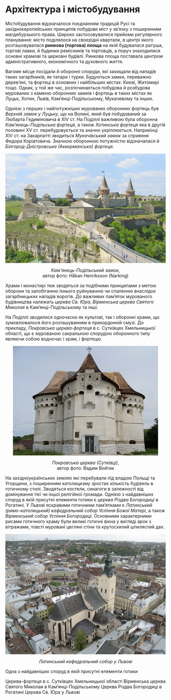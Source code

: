 # Архітектура і містобудування

Містобудування відзначалося поєднанням традицій Русі та західноєвропейських принципів побудови міст у зв’язку з поширенням магдебурзького права. Широко застосовувалися прийоми регулярного планування: місто поділялося на своєрідні квартали, в центрі якого розташовувалася **ринкова (торгова) площа** на якій будувалася ратуша, торгові лавки, й будинки ремісників та торговців, а поруч знаходилися основні храмові та церковні будівлі. Ринкова площа поставала центром адміністративного, економічного та духовного життя.

Вагоме місце посідали й оборонні споруди, які захищали від нападів таких загарбників, як татари і турки. Будуються замки, переважно дерев’яні, та фортеці в основних і найбільших містах: Києві, Житомирі тощо. Однак, у той же час, розпочинається побудова й розбудова мурованих з каменю оборонних замків і фортець в таких містах як Луцьк, Хотин, Львів, Кам’янці-Подільському, Мукачевому та інших. 

Однією з перших і найпотужніших мурованих оборонних фортець був *Верхній замок у Луцьку*, що на Волині, який був побудований за Любарта Гедиміновича в XIV ст. На Поділлі важливою була оборонна *Кам’янець-Подільська фортеця*, а також *Хотинська фортеця* яка в другій половині XV ст. перебудовується та значно укріплюється. Наприкінці XIV ст. на Закарпатті зводиться *Мукачівський замок* за сприяння Федора Коріатовича. Значною оборонною потужністю відзначалася й *Білгород-Дністровська (Аккерманська) фортеця*. 

<p align="center"><img align="center"  src="5-4-7.png" style="width: 528px; height: auto;"/></p>
<p align="center"><i>Кам'янець-Подільський замок</i>,<br>
автор фото: Håkan Henriksson (Narking)</p>

Храми і монастирі теж зводяться за подібними принципами з метою оборони та запобіганню їхнього руйнуванню чи спаленню внаслідок загарбницьких нападів ворогів. До важливих пам’яток мурованого будівництва належать *церква Св. Юра*, *Вірменська церква Святого Миколая* в Кам’янці-Подільському та інші. 

На Поділлі зводилися одночасно як культові, так і оборонні храми, що зумовлювалося його розташуванням в прикордонній смузі. До прикладу, *Покровська церква-фортеця* в с. Сутківцях Хмельницької області, що є мурованою сакральною спорудою оборонного типу являючи собою водночас і храм, і фортецю.

<p align="center"><img align="center"  src="5-4-8.png" style="width: 456px; height: auto;"/></p>
<p align="center"><i>Покровська церква (Сутківці)</i>,<br>
автор фото: Вадим Войтик</p> 

На західноукраїнських землях які перебували під владою Польщі та Угорщини, з поширенням католицизму зростає кількість будівель в готичному стилі. Зводяться костели, синагоги в залежності від домінування тієї чи іншої релігійної громади. Однією з найдавніших споруд в якій присутні елементи готики є *церква Різдва Богородиці* в Рогатині. У Львові яскравими готичними пам’ятками є *Латинський (римо-католицький) кафедральний собор Успіння Божої Матері*, а також *Вірменський собор Успіння Богородиці*. Основними характерними рисами готичного храму були великі готичні вікна у вигляді арок з вітражами, товсті муровані цегляні стіни та крутосхилий шпилястий дах. 

<p align="center"><img align="center"  src="5-4-9.png" style="width: 531px; height: auto;"/></p>
<p align="center"><i>Латинський кафедральний собор у Львові</i></p> 

<quiz>
<question>
  <p>Одна з найдавніших споруд в якій присутні елементи готики</p>
        <answer>Церква-фортеця в с. Сутківцях Хмельницької області</answer>
  <answer>Вірменська церква Святого Миколая в Кам’янці-Подільському</answer>
        <answer correct>Церква Різдва Богородиці в Рогатині</answer>
  <answer>Церква Св. Юра у Львові</answer>
</question>
</quiz>